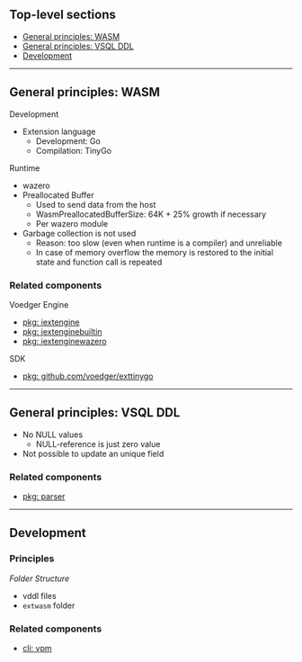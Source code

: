 ## Top-level sections

- [General principles: WASM](#general-principles-wasm)
- [General principles: VSQL DDL](#general-principles-vsql-ddl)
- [Development](#development)

---
## General principles: WASM

Development

- Extension language
  - Development: Go
  - Compilation: TinyGo

Runtime
  - wazero
  - Preallocated Buffer
    - Used to send data from the host
    - WasmPreallocatedBufferSize: 64K + 25% growth if necessary
    - Per wazero module
  - Garbage collection is not used
    - Reason: too slow (even when runtime is a compiler) and unreliable
    - In case of memory overflow the memory is restored to the initial state and function call is repeated

### Related components

Voedger Engine
- [pkg: iextengine](../../pkg/iextengine)
- [pkg: iextenginebuiltin](../../pkg/iextenginebuiltin)
- [pkg: iextenginewazero](../../pkg/iextenginewazero/README.md)

SDK
- [pkg: github.com/voedger/exttinygo](../../staging/src/github.com/voedger/exttinygo/README.md)    

---
## General principles: VSQL DDL

- No NULL values
  - NULL-reference is just zero value
- Not possible to update an unique field

### Related components
- [pkg: parser](../../pkg/parser)

---
## Development
### Principles

*Folder Structure*
- vddl files
- `extwasm` folder

### Related components

- [cli: vpm](../../cmd/vpm/README.md)


